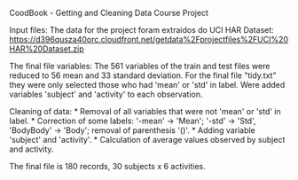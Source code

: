 CoodBook - Getting and Cleaning Data Course Project

Input files:
The data for the project foram extraidos do UCI HAR Dataset:
https://d396qusza40orc.cloudfront.net/getdata%2Fprojectfiles%2FUCI%20HAR%20Dataset.zip

The final file variables:
The 561 variables of the train and test files were reduced to 56 mean and 33 standard deviation.
For the final file "tidy.txt" they were only selected those who had 'mean' or 'std' in label.
Were added variables 'subject' and 'activity' to each observation.

Cleaning of data:
    * Removal of all variables that were not 'mean' or 'std' in label.
    * Correction of some labels:
     '-mean' -> 'Mean'; '-std' -> 'Std', 'BodyBody' -> 'Body'; removal of parenthesis '()'.
    * Adding variable 'subject' and 'activity'.
    * Calculation of average values observed by subject and activity.

The final file is 180 records, 30 subjects x 6 activities.
